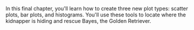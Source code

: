 In this final chapter, you'll learn how to create three new plot types: scatter plots, bar plots, and histograms. You'll use these tools to locate where the kidnapper is hiding and rescue Bayes, the Golden Retriever.